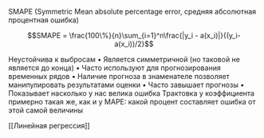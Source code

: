 SMAPE (Symmetric Mean absolute percentage error, средняя абсолютная
процентная ошибка)


$$SMAPE = \frac{100\%}{n}\sum_{i=1}^n\frac{|y_i - a(x_i)|}{(y_i-a(x_i))/2}$$

Неустойчива к выбросам
• Является симметричной (но таковой не является до конца)
• Часто используют для прогнозирования временных рядов
• Наличие прогноза в знаменателе позволяет манипулировать результатами оценки
• Часто завышает прогнозы
• Показывает насколько у нас велика ошибка
Трактовка у коэффициента примерно такая же, как и у MAPE: какой процент составляет ошибка от этой самой величины

[[Линейная регрессия]]